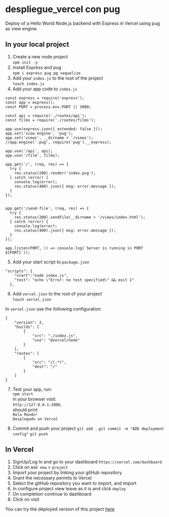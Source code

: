 # despliegue_vercel con pug
Deploy of a Hello World Node.js backend with Express in Vercel using pug as view engine.


## In your local project
1. Create a new node project\
    `npm init -y`
2. Install Express and pug\
    `npm i express pug pg sequelize`
3. Add your `index.js` to the root of the project\
    `touch index.js`
4. Add your app code to `index.js`
  ```
  const express = require('express');
  const app = express();
  const PORT = process.env.PORT || 3000;
  
  const api = require('./routes/api');
  const films = require('./routes/films');
  
  app.use(express.json({ extended: false }));
  app.set('view engine', 'pug');
  app.set('views', __dirname + '/views');
  //app.engine('.pug', require('pug').__express);
  
  app.use('/api', api);
  app.use('/film', films);
  
  app.get('/', (req, res) => {
    try {
      res.status(200).render('index.pug');
    } catch (error) {
      console.log(error);
      res.status(400).json({ msg: error.message });
    }
  });
  
  
  app.get('/send-file', (req, res) => {
    try {
      res.status(200).sendFile(__dirname + '/views/index.html');
    } catch (error) {
      console.log(error);
      res.status(400).json({ msg: error.message });
    }
  });
  
  app.listen(PORT, () => console.log(`Server is running in PORT ${PORT}`));
  
  ```
  

5. Add your start script to `package.json`

```
"scripts": {
    "start":"node index.js",
    "test": "echo \"Error: no test specified\" && exit 1"
  },
```

6. Add `vercel.json` to the root of your project\
`touch vercel.json`

In `vercel.json` use the following configuration
```
{
    "version": 2,
    "builds": [
        {
            "src": "./index.js",
            "use": "@vercel/node"
        }
    ],
    "routes": [
        {
            "src": "/(.*)",
            "dest": "/"
        }
    ]
}
```

7. Test your app, run:\
    `npm start`\
    in your browser visit:\
    `http://127.0.0.1:3000`,\
    should print \
    `Hola Mundo!`\
    `Desplegado en Vercel`

8. Commit and push your project
`git add .`
`git commit -m "ADD deployment config"`
`git push`


## In Vercel
1. SignUp/Log In and go to your dashboard `https://vercel.com/dashboard`
2. Click on `Add new` > `project`
3. Import your project by linking your gitHub repository
4. Grant the necessary permits to Vercel
5. Select the gitHub repository you want to import, and import
6. In configure project view leave as it is and click `deploy`
7. On completion continue to dashboard
8. Click on visit

You can try the deployed version of this project [here](https://despliegue-vercel.vercel.app/) 















